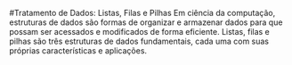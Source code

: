 #Tratamento de Dados: Listas, Filas e Pilhas
Em ciência da computação, estruturas de dados são formas de organizar e armazenar dados para que possam ser acessados e modificados de forma eficiente. Listas, filas e pilhas são três estruturas de dados fundamentais, cada uma com suas próprias características e aplicações.
